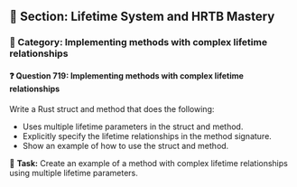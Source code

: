 ## 📘 Section: Lifetime System and HRTB Mastery  
### 🔹 Category: Implementing methods with complex lifetime relationships  
#### ❓ Question 719: Implementing methods with complex lifetime relationships

Write a Rust struct and method that does the following:

- Uses multiple lifetime parameters in the struct and method.
- Explicitly specify the lifetime relationships in the method signature.
- Show an example of how to use the struct and method.

🔧 **Task:** Create an example of a method with complex lifetime relationships using multiple lifetime parameters.
